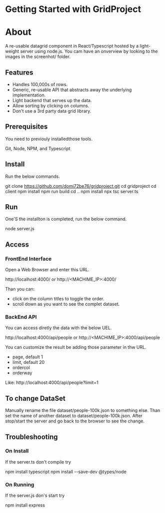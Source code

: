 # Getting Started with GridProject

# About
A re-usable datagrid component in React/Typescript hosted by a light-weight server using node.js.
You cam have an onverview by looking to the images in the screenhot/ folder. 

## Features
- Handles 100,000s of rows.
- Generic, re-usable API that abstracts away the underlying implementation.
- Light backend that serves up the data.
- Allow sorting by clicking on columns.
- Don't use a 3rd party data grid library.

## Prerequisites
You need to previouly installedthose tools.

Git, Node, NPM, and Typescript


## Install
Run the below commands.

git clone https://github.com/domi72be76/gridproject.git
cd gridproject
cd client
npm install
npm run build
cd ..
npm install
npx tsc server.ts 

## Run
One'S the installton is completed, run the below command.

node server.js 

## Access

### FrontEnd Interface
Open a Web Browser and enter this URL.

http://localhost:4000/
or
http://<MACHIME_IP>:4000/

Than you can:
- click on the column titles to toggle the order.
- scroll down as you want to see the complet dataset.

### BackEnd API
You can access diretly the data with the below UEL.

http://localhost:4000/api/people
or
http://<MACHIME_IP>:4000/api/people

You can customize the result be adding those parameter in thw URL.
- page, default 1
- limit, default 20
- ordercol
- orderway

Like:
http://localhost:4000/api/people?limit=1


## To change DataSet
Manually rename the file dataset/people-100k.json to something else.
Than set the name of another dataset to dataset/people-100k.json.
After stop/start the server and go back to the browser to see the change.


## Troubleshooting

### On Install
If the server.ts don't compile try

npm install typescript
npm install --save-dev @types/node

### On Running
If the server.js don's start  try

npm install express